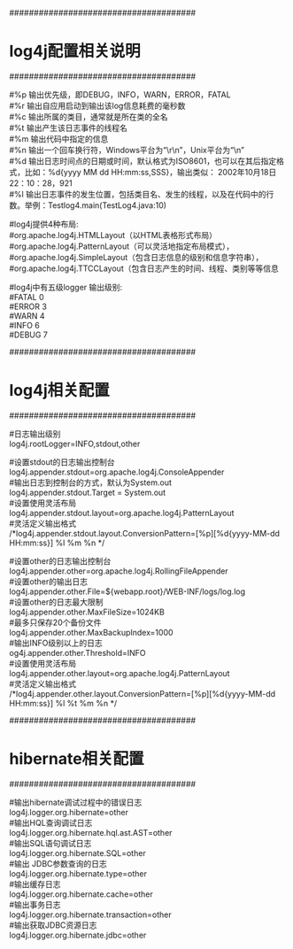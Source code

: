 ######################################  
#         log4j配置相关说明  
######################################  
  
#%p 输出优先级，即DEBUG，INFO，WARN，ERROR，FATAL   
#%r 输出自应用启动到输出该log信息耗费的毫秒数   
#%c 输出所属的类目，通常就是所在类的全名   
#%t 输出产生该日志事件的线程名  
#%m 输出代码中指定的信息   
#%n 输出一个回车换行符，Windows平台为“\r\n”，Unix平台为“\n”   
#%d 输出日志时间点的日期或时间，默认格式为ISO8601，也可以在其后指定格式，比如：%d{yyyy MM dd HH:mm:ss,SSS}，输出类似： 2002年10月18日 22：10：28，921   
#%l 输出日志事件的发生位置，包括类目名、发生的线程，以及在代码中的行数。举例：Testlog4.main(TestLog4.java:10)   
  
#log4j提供4种布局:   
#org.apache.log4j.HTMLLayout（以HTML表格形式布局）  
#org.apache.log4j.PatternLayout（可以灵活地指定布局模式），  
#org.apache.log4j.SimpleLayout（包含日志信息的级别和信息字符串），  
#org.apache.log4j.TTCCLayout（包含日志产生的时间、线程、类别等等信息  
  
#log4j中有五级logger 输出级别:  
#FATAL 0   
#ERROR 3   
#WARN 4   
#INFO 6   
#DEBUG 7  
  
######################################  
#          log4j相关配置  
######################################  
  
#日志输出级别  
log4j.rootLogger=INFO,stdout,other  
  
#设置stdout的日志输出控制台  
log4j.appender.stdout=org.apache.log4j.ConsoleAppender  
#输出日志到控制台的方式，默认为System.out  
log4j.appender.stdout.Target = System.out  
#设置使用灵活布局  
log4j.appender.stdout.layout=org.apache.log4j.PatternLayout  
#灵活定义输出格式  
/*log4j.appender.stdout.layout.ConversionPattern=[%p][%d{yyyy-MM-dd HH:mm:ss}] %l %m %n    */
  
#设置other的日志输出控制台  
log4j.appender.other=org.apache.log4j.RollingFileAppender  
#设置other的输出日志  
log4j.appender.other.File=${webapp.root}/WEB-INF/logs/log.log  
#设置other的日志最大限制  
log4j.appender.other.MaxFileSize=1024KB  
#最多只保存20个备份文件  
log4j.appender.other.MaxBackupIndex=1000  
#输出INFO级别以上的日志  
og4j.appender.other.Threshold=INFO   
#设置使用灵活布局  
log4j.appender.other.layout=org.apache.log4j.PatternLayout  
#灵活定义输出格式  
/*log4j.appender.other.layout.ConversionPattern=[%p][%d{yyyy-MM-dd HH:mm:ss}] %l %t %m %n    */
  
######################################  
#       hibernate相关配置  
######################################  
  
#输出hibernate调试过程中的错误日志  
log4j.logger.org.hibernate=other  
#输出HQL查询调试日志  
log4j.logger.org.hibernate.hql.ast.AST=other  
#输出SQL语句调试日志  
log4j.logger.org.hibernate.SQL=other  
#输出 JDBC参数查询的日志  
log4j.logger.org.hibernate.type=other  
#输出缓存日志   
log4j.logger.org.hibernate.cache=other  
#输出事务日志  
log4j.logger.org.hibernate.transaction=other  
#输出获取JDBC资源日志  
log4j.logger.org.hibernate.jdbc=other